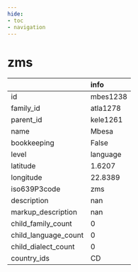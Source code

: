 ```yaml
---
hide:
- toc
- navigation
---
```

# zms
|                      | info     |
|:---------------------|:---------|
| id                   | mbes1238 |
| family_id            | atla1278 |
| parent_id            | kele1261 |
| name                 | Mbesa    |
| bookkeeping          | False    |
| level                | language |
| latitude             | 1.6207   |
| longitude            | 22.8389  |
| iso639P3code         | zms      |
| description          | nan      |
| markup_description   | nan      |
| child_family_count   | 0        |
| child_language_count | 0        |
| child_dialect_count  | 0        |
| country_ids          | CD       |